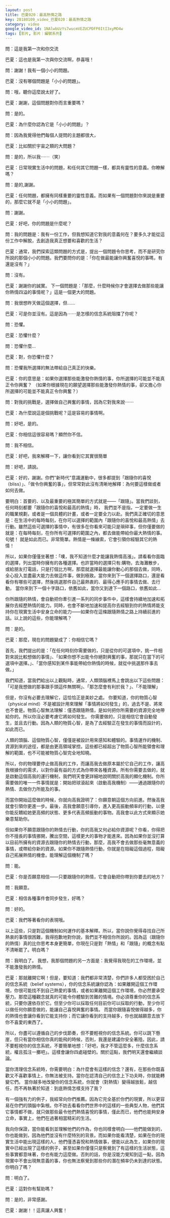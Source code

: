```yaml
---
layout: post
title: 巴夏020：最高熱情之路
key: 20180109_video_巴夏020：最高熱情之路
category: video
google_video_id: 1NAlwbUzYs7wucmVEZUCPDFP0ItI3xyMO4w
tags: [影片, 影片｜編號系列]
---
```



問：這是我第一次和你交流

巴夏：這也是我第一次與你交流啊，恭喜哦！

問：謝謝！我有一個小小的問題。

巴夏：沒有哪個問題是「小小的問題」。

問：哦，聽你這麼說太好了。

巴夏：謝謝，這個問題對你而言重要嗎？

問：是的。

巴夏：為什麼你認為它是「小小的問題」？

問：因為我覺得他們每個人提問的主題都很大，

巴夏：比如關於宇宙之類的大問題？

問：是的，所以我⋯⋯（笑）

巴夏：日常現實生活中的問題，和任何其它問題一樣，都具有靈性的意義。你瞭解嗎？

問：是的,謝謝。

巴夏：任何問題，都擁有同樣重要的靈性意義。而如果有一個問題對你來說是重要的，那麼它就不是「小小的問題」。

問：謝謝。

巴夏：好吧，你的問題是什麼呢？

問：我的問題是：我有一份工作，但我想知道它對我的意義何在？要多久才能從這份工作中解脫，去創造我真正想要和喜歡的生活？

巴夏：通常，我們探索這類問題的方式是，提出一個問題令你思考，而不是研究你所說的那個小小的問題。我們要問你的是：「你在做最能讓你興奮喜悅的事嗎，有還是沒有？」

問：沒有。

巴夏：謝謝你的誠實。 下一個問題是：「那麼，什麼時候你才會選擇去做那些能讓你熱情四溢的事情呢？」這是一個更大的問題。

問：我很想昨天做這個選擇，但……

巴夏：可是你並沒有。這是因為⋯⋯是怎樣的信念系統阻擋了你呢？

問：恐懼。

巴夏：恐懼什麼？

問：恐懼什麼…

巴夏：對，你恐懼什麼？

問：恐懼我所選擇的無法帶給自己真正的快樂。

巴夏：你的意思是：如果你選擇那些能激發你熱情的事，你所選擇的可能並不能真正令你興奮？ （如果你根據現在的願望選擇那些能激發你熱情的事，卻又擔心你所選擇的可能並不能真正令你興奮？）

問：對我的挑戰是，選擇做自己興奮的事情，因為它對我來說⋯⋯

巴夏：為什麼說這是個挑戰呢？這是容易的事情啊。

問：好吧，是的。

巴夏：你相信這很容易嗎？顯然你不信。

問：我不相信。

巴夏：好吧，我來解釋一下，讓你看到它其實很簡單

問：好吧，請說。

巴夏：好的，謝謝。你們"新時代"意識運動中，很多都提到「跟隨你的喜悅（bliss）」、「做令你興奮的事」，但常常對此沒有清晰地解釋：為何要這樣做或者如何去做。

要明白：首要的、以及最重要的極其簡單的方式就是——「跟隨」。當我們談到，任何時刻都要「跟隨你的喜悅和最高的熱情」時， 我們並不是指，一定要做一生的職業規劃，或者是一個具體的計畫，或者一定要全力以赴。我們真正確切的意思是：在生活中的每時每刻，在你可以選擇的範圍內「跟隨你的喜悅和最高熱情」去行動。雖然這些可選擇的事情中，有很多在你看來可能只是瑣碎事，但你僅要做的就是：在每時每刻，在你所有可選擇的範圍之內，都去做能帶給你最大熱情的事。句號！ 就是如此而已。非常簡單。熱情是一條線索，它會引領你經驗其它的熱情！

所以，如果你僅僅坐著想：「噢，我不知道什麼才能讓我熱情高漲」。請看看你面臨的選擇，列出當時你擁有的各種選擇。也許當時的選擇只有:購物，去海灘散步，或給朋友打電話，只是打個比方啊，那麼就選擇最能讓你動心的那個去做，同時，全心投入並盡最大能力去做這件事，做到極致。當你來到下一個選擇路口，還是看看你有哪些可選擇，然後挑選那件自己最熱衷的、最得心應手的事情去做、去行動， 當你來到下一個十字路口，依舊如此，當你又到達下一個路口，依舊如此…

你所跟隨的熱情，會自動把你牽引進一系列的同步事件中，這樣會持續地加速和拓展你去經歷熱情的能力。同時，也會不斷地加速和提高你去經驗到你的熱情將能支持你在現實生活中安身立命的能力——如果你在這條跟隨熱情之路上持續前進的話。以上說的這些，你能理解嗎？

問：是的。

巴夏：那麼，現在的問題變成了：你相信它嗎？

首先，我們提出的是：「在任何時刻你需要做的，只是從你的可選項中，挑一件相對來說比較想做的事情」、「如果你想不出能令你絕對興奮的事，那就只在當下的可選項中選擇。」、「當你感知到某件事能帶給你熱情的時候，就從中挑選那件事去做。」

我們知道，當我們給出以上觀點時，通常，人類頭腦裡馬上會跳出以下這些問題：「可是我想做的那事跟手頭這件無關啊」、「那怎麼會有利於我？」、「不能理解」

但是，你沒有必要去理解它，這恰恰正是美妙之處。 你要知道，你的物質心智（physical mind）不是被設計用來理解「事情將如何發生」的，過去不是、將來也不會是。物質心智無法理解：僅憑跟隨熱情，是如何把你所需要的資源完全地帶給你的。所以你沒必要考慮它將如何發生。 你需要做的，只是相信它會自動發生，並且去行動。因為人類的物質心智，是為了去經驗正在發生的事情而設計的，如此而已。

人類的頭腦、這個物質心智，僅僅是被設計用來感知和體驗的。事情運作的機制、資源到來的途徑，都是由更高領域掌控。這些都已經超出了物質心智所能領會和理解的範圍，也不可能被物質心智完全地知曉。

所以，你的物理要停止做高我的工作，而讓高我去做原本屬於它自己的工作，讓高我根據你的需求，以對你最有益的方式為你帶來各種資源。所有你需要去做的，就是啟動這個高我的運行機制，我們明天會更詳細地說明關於高我的顯化機制。你所需要做的唯一一件事情就是：開始把球滾起來（啟動高我機制）——通過跟隨你的熱情、去做你力所能及的事。

而當你開始這麼做的時候，你就向高我證明了：你願意朝這個方向前進。然後高我就會引領你更進一步。最後，高我會願意引導你，進入更高振動頻率的行動，以便你能反饋給她更高頻的狀態、更多代表高頻振動的事物。高我會以此方式來顯示她樂意幫助你。

但如果你不願意跟隨你的熱情去行動，你的高我又何必給你資源呢？你看，你得把你不擅長的事情挪開，騰出空間，這樣更大的事物才能進來。因為如果你並沒打算以目前所擁有的資源去跟隨你的熱情去行動，那麼，高我不會去做那些毫無意義的事情，或帶給你新的資源。如果你不跟隨熱情行動，你就是在阻礙這個過程，阻礙自己拓展熱情的機會。能理解這個機制了嗎？

問：能。

巴夏：你是否願意相信——只要跟隨你的熱情，它會自動把你帶到你要去的地方？

問：我願意。

巴夏：相信各種事件會同步發生，好嗎？

問：好的。

巴夏：我們等著看你的表現哦。

以上這些，只是對這個機制如何運作的基本解釋。所以，當你說你覺得尋找自己所熱衷的事情很困難，我得抱歉地對你說，我們並不相信你所說的。因為這（跟隨你的熱情）真的比你思考本身更簡單，你現在只是對「熱情」和「跟隨」的概念有點不清晰罷了。明白嗎？

問：我明白了。 我想，我那個問題的另一方面是：我覺得我現在的工作環境，並不能激發我的熱情。

巴夏：那就離開它啊！但是，要知道：我們都非常清楚，你們許多人都受困於自己的信念系統（belief systems），你的信念系統讓你認為：如果離開這個工作環境，你很可能找不到自己熱愛的事情，或者如果離開這個工作環境，你必然要承受壓力。那麼這種觀念就真的可能令你體驗到苦難的情境。你必須尊重你的信念系統，只要你還依存於它。但至少你可以採取任何目前你可以採取的行動，至少你可以做任何你願意做的，能讓自己喜悅興奮的事情。 而當你跟隨喜悅做得越多，你的熱情也會讓你看到它能支持你；而它讓你看到的支持越多，你也就越願意去放下你不喜愛的東西了。

所以，你盡可以遵循自己的步伐節奏，但不要輕視你的信念系統。你可以跳下懸崖，但只有當你相信你真的能飛的時候，否則，我還是建議你安全著陸。因此，請不要輕視你的信念系統，不要簡單地想：「好吧，我才不管這麼多，什麼信念系統，權且孤注一擲吧」。這樣會讓你四處碰壁的。關於這點，我們明天還會繼續談論。

當你清理信念系統時，你需要明白：為什麼會有這樣的信念？還有，在那些你既喜歡又不喜歡事情上，你無法被支持。當你在認清自己的信念上下功夫時，你就能轉變它們。
當你越多地改變你的信念系統，你就會（對熱情）變得越放鬆，越信任，而不再執著於知道：到底熱情怎樣支持了我？

有一個強有力的例子，我經常向你們推薦。因為它完全基於你們的現實，所以更容易在你們的頭腦中紮根。你不妨去看看你們世界中的這樣的一些典型人物，他們其它事情都不做，就只做那些最令他們熱情喜悅的事情，僅此而已，他們也能夠安身立命，事實上，他們在過著相當精彩的生活。

我向你保證，當你能看到並理解他們的作為，你也同樣會明白——他們能做到的，你也能做到，因為他們並沒有什麼特別的背景。而如果你能看清楚，如果在你的現實生活中能出現這樣的人，他們僅憑喜悅和熱情做事，便能以此為生，如果你的現實中已經出現了這樣的例子，甚至如果你僅僅只是察覺到了有這樣的生活狀態，這些事實都意味著，你也有能力這麼做。否則的話，你是沒能力覺知到這一點，因為現實中不會出現無意義的事，你也無法察覺到那些你的潛在頻率仍未到達的狀態。你明白了嗎？

問：明白了。

巴夏：這對你有幫助嗎？

問：是的，非常感謝。

巴夏：謝謝！！這真讓人興奮！
